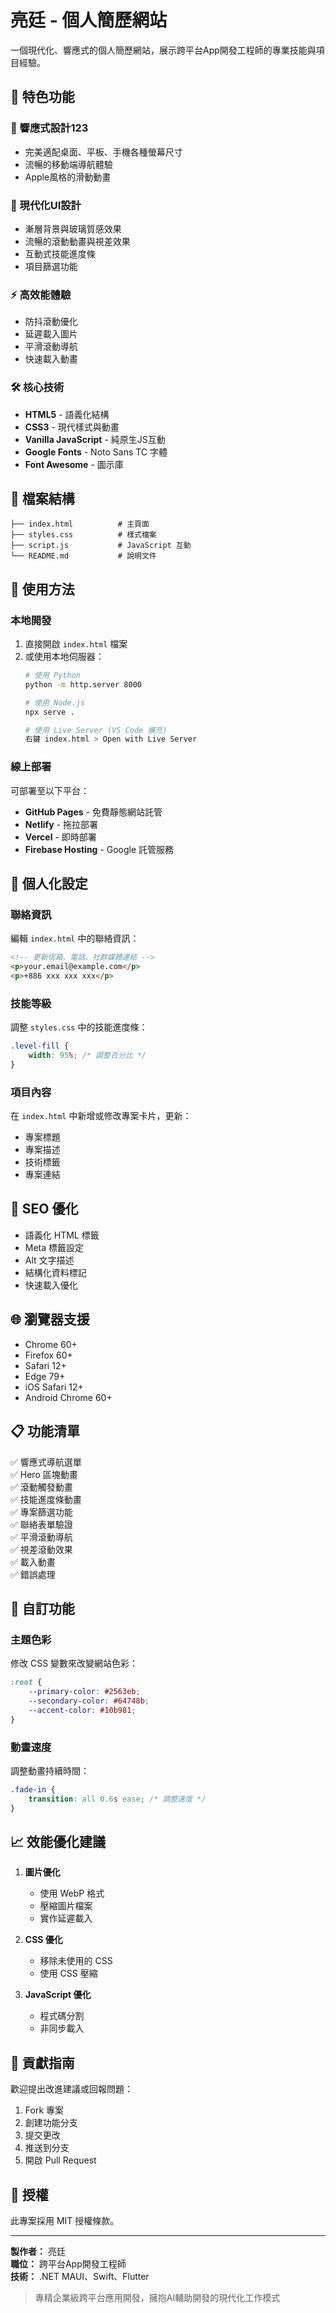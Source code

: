 # 亮廷 - 個人簡歷網站

一個現代化、響應式的個人簡歷網站，展示跨平台App開發工程師的專業技能與項目經驗。

## 🌟 特色功能

### 📱 響應式設計123
- 完美適配桌面、平板、手機各種螢幕尺寸
- 流暢的移動端導航體驗
- Apple風格的滑動動畫

### 🎨 現代化UI設計
- 漸層背景與玻璃質感效果
- 流暢的滾動動畫與視差效果
- 互動式技能進度條
- 項目篩選功能

### ⚡ 高效能體驗
- 防抖滾動優化
- 延遲載入圖片
- 平滑滾動導航
- 快速載入動畫

### 🛠 核心技術
- **HTML5** - 語義化結構
- **CSS3** - 現代樣式與動畫
- **Vanilla JavaScript** - 純原生JS互動
- **Google Fonts** - Noto Sans TC 字體
- **Font Awesome** - 圖示庫

## 📁 檔案結構

```
├── index.html          # 主頁面
├── styles.css          # 樣式檔案
├── script.js           # JavaScript 互動
└── README.md           # 說明文件
```

## 🚀 使用方法

### 本地開發
1. 直接開啟 `index.html` 檔案
2. 或使用本地伺服器：
   ```bash
   # 使用 Python
   python -m http.server 8000
   
   # 使用 Node.js
   npx serve .
   
   # 使用 Live Server (VS Code 擴充)
   右鍵 index.html > Open with Live Server
   ```

### 線上部署
可部署至以下平台：
- **GitHub Pages** - 免費靜態網站託管
- **Netlify** - 拖拉部署
- **Vercel** - 即時部署
- **Firebase Hosting** - Google 託管服務

## 📝 個人化設定

### 聯絡資訊
編輯 `index.html` 中的聯絡資訊：
```html
<!-- 更新信箱、電話、社群媒體連結 -->
<p>your.email@example.com</p>
<p>+886 xxx xxx xxx</p>
```

### 技能等級
調整 `styles.css` 中的技能進度條：
```css
.level-fill {
    width: 95%; /* 調整百分比 */
}
```

### 項目內容
在 `index.html` 中新增或修改專案卡片，更新：
- 專案標題
- 專案描述
- 技術標籤
- 專案連結

## 🎯 SEO 優化

- 語義化 HTML 標籤
- Meta 標籤設定
- Alt 文字描述
- 結構化資料標記
- 快速載入優化

## 🌐 瀏覽器支援

- Chrome 60+
- Firefox 60+
- Safari 12+
- Edge 79+
- iOS Safari 12+
- Android Chrome 60+

## 📋 功能清單

✅ 響應式導航選單  
✅ Hero 區塊動畫  
✅ 滾動觸發動畫  
✅ 技能進度條動畫  
✅ 專案篩選功能  
✅ 聯絡表單驗證  
✅ 平滑滾動導航  
✅ 視差滾動效果  
✅ 載入動畫  
✅ 錯誤處理  

## 🔧 自訂功能

### 主題色彩
修改 CSS 變數來改變網站色彩：
```css
:root {
    --primary-color: #2563eb;
    --secondary-color: #64748b;
    --accent-color: #10b981;
}
```

### 動畫速度
調整動畫持續時間：
```css
.fade-in {
    transition: all 0.6s ease; /* 調整速度 */
}
```

## 📈 效能優化建議

1. **圖片優化**
   - 使用 WebP 格式
   - 壓縮圖片檔案
   - 實作延遲載入

2. **CSS 優化**
   - 移除未使用的 CSS
   - 使用 CSS 壓縮

3. **JavaScript 優化**
   - 程式碼分割
   - 非同步載入

## 🤝 貢獻指南

歡迎提出改進建議或回報問題：

1. Fork 專案
2. 創建功能分支
3. 提交更改
4. 推送到分支
5. 開啟 Pull Request

## 📄 授權

此專案採用 MIT 授權條款。

---

**製作者：** 亮廷  
**職位：** 跨平台App開發工程師  
**技術：** .NET MAUI、Swift、Flutter  

> 專精企業級跨平台應用開發，擁抱AI輔助開發的現代化工作模式
